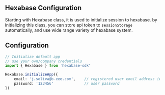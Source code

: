 ## Hexabase Configuration

Starting with Hexabase class, it is used to initialize session to hexabase. by initializing this class, you can store api token to `sessionStorage` automatically, and use wide range variety of hexabase system.

## Configuration


```ts
// Initialize default app
// use your own/company credentials
import { Hexabase } from 'hexabase-sdk'

Hexabase.initializeApp({
    email: 'j.soliva@b-eee.com',    // registered user email address in Hexabase
    password: '123456'              // user password
})
```